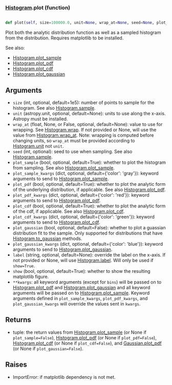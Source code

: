 ### [Histogram](Histogram.md).plot (function)


```py

def plot(self, size=100000.0, unit=None, wrap_at=None, seed=None, plot_sample=True, plot_sample_kwargs={'color': 'gray'}, plot_pdf=True, plot_pdf_kwargs={'color': 'red'}, plot_cdf=False, plot_cdf_kwargs={'color': 'green'}, plot_gaussian=False, plot_gaussian_kwargs={'color': 'blue'}, label=None, show=False, **kwargs)

```



Plot both the analytic distribution function as well as a sampled
histogram from the distribution.  Requires matplotlib to be installed.

See also:

* [Histogram.plot_sample](Histogram.plot_sample.md)
* [Histogram.plot_pdf](Histogram.plot_pdf.md)
* [Histogram.plot_cdf](Histogram.plot_cdf.md)
* [Histogram.plot_gaussian](Histogram.plot_gaussian.md)

Arguments
-----------
* `size` (int, optional, default=1e5): number of points to sample for
    the histogram.  See also [Histogram.sample](Histogram.sample.md).
* `unit` (astropy.unit, optional, default=None): units to use along
    the x-axis.  Astropy must be installed.
* `wrap_at` (float, None, or False, optional, default=None): value to
    use for wrapping.  See [Histogram.wrap](Histogram.wrap.md).  If not provided or None,
    will use the value from [Histogram.wrap_at](Histogram.wrap_at.md).  Note: wrapping is
    computed before changing units, so `wrap_at` must be provided
    according to [Histogram.unit](Histogram.unit.md) not `unit`.
* `seed` (int, optional): seed to use when sampling.  See also
    [Histogram.sample](Histogram.sample.md).
* `plot_sample` (bool, optional, default=True): whether to plot the
    histogram from sampling.  See also [Histogram.plot_sample](Histogram.plot_sample.md).
* `plot_sample_kwargs` (dict, optional, default={'color': 'gray'}):
    keyword arguments to send to [Histogram.plot_sample](Histogram.plot_sample.md).
* `plot_pdf` (bool, optional, default=True): whether to plot the
    analytic form of the underlying distribution, if applicable.
    See also [Histogram.plot_pdf](Histogram.plot_pdf.md).
* `plot_pdf_kwargs` (dict, optional, default={'color': 'red'}):
    keyword arguments to send to [Histogram.plot_pdf](Histogram.plot_pdf.md).
* `plot_cdf` (bool, optional, default=True): whether to plot the
    analytic form of the cdf, if applicable.
    See also [Histogram.plot_cdf](Histogram.plot_cdf.md).
* `plot_cdf_kwargs` (dict, optional, default={'color': 'green'}):
    keyword arguments to send to [Histogram.plot_cdf](Histogram.plot_cdf.md).
* `plot_gaussian` (bool, optional, default=False): whether to plot
    a guassian distribution fit to the sample.  Only supported for
    distributions that have [Histogram.to_gaussian](Histogram.to_gaussian.md) methods.
* `plot_gaussian_kwargs` (dict, optional, default={'color': 'blue'}):
    keyword arguments to send to [Histogram.plot_gaussian](Histogram.plot_gaussian.md).
* `label` (string, optional, default=None): override the label on the
    x-axis.  If not provided or None, will use [Histogram.label](Histogram.label.md).  Will
    only be used if `show=True`.
* `show` (bool, optional, default=True): whether to show the resulting
    matplotlib figure.
* `**kwargs`: all keyword arguments (except for `bins`) will be passed
    on to [Histogram.plot_pdf](Histogram.plot_pdf.md) and [Histogram.plot_gaussian](Histogram.plot_gaussian.md) and all
    keyword arguments will be passed on to [Histogram.plot_sample](Histogram.plot_sample.md).
    Keyword arguments defined in `plot_sample_kwargs`,
    `plot_pdf_kwargs`, and `plot_gaussian_kwargs`
    will override the values sent in `kwargs`.

Returns
--------
* tuple: the return values from [Histogram.plot_sample](Histogram.plot_sample.md) (or None if
    `plot_sample=False`), [Histogram.plot_pdf](Histogram.plot_pdf.md) (or None if `plot_pdf=False`),
    [Histogram.plot_cdf](Histogram.plot_cdf.md) (or None if `plot_cdf=False`),
    and [Gaussian.plot_pdf](Gaussian.plot_pdf.md) (or None if `plot_gaussian=False`).

Raises
--------
* ImportError: if matplotlib dependency is not met.

